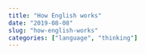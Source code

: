 ```yaml
---
title: "How English works"
date: "2019-08-08"
slug: "how-english-works"
categories: ["language", "thinking"]
---
```



